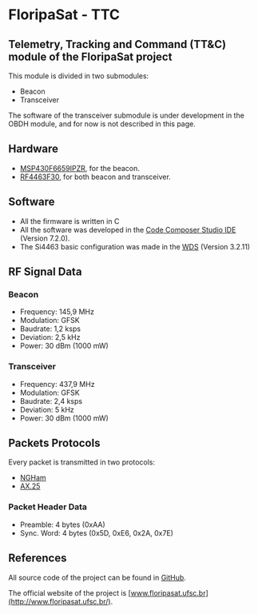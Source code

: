# FloripaSat - TTC
## Telemetry, Tracking and Command (TT&amp;C) module of the FloripaSat project

This module is divided in two submodules:
* Beacon
* Transceiver

The software of the transceiver submodule is under development in the OBDH module, and for now is not described in this page.

## Hardware

* [MSP430F6659IPZR](http://www.ti.com/product/MSP430F6659), for the beacon.
* [RF4463F30](http://www.nicerf.com/product_153_140.html), for both beacon and transceiver.

## Software

* All the firmware is written in C
* All the software was developed in the [Code Composer Studio IDE](http://www.ti.com/tool/ccstudio) (Version 7.2.0).
* The Si4463 basic configuration was made in the [WDS](https://www.silabs.com/products/development-tools/software/wireless-development-suite) (Version 3.2.11)

## RF Signal Data

### Beacon

* Frequency: 145,9 MHz
* Modulation: GFSK
* Baudrate: 1,2 ksps
* Deviation: 2,5 kHz
* Power: 30 dBm (1000 mW)

### Transceiver

* Frequency: 437,9 MHz
* Modulation: GFSK
* Baudrate: 2,4 ksps
* Deviation: 5 kHz
* Power: 30 dBm (1000 mW)

## Packets Protocols

Every packet is transmitted in two protocols:

* [NGHam](https://github.com/skagmo/ngham)
* [AX.25](http://www.ax25.net/)

### Packet Header Data

* Preamble: 4 bytes (0xAA)
* Sync. Word: 4 bytes (0x5D, 0xE6, 0x2A, 0x7E)

## References

All source code of the project can be found in [GitHub](https://github.com/floripasat).

The official website of the project is [www.floripasat.ufsc.br](http://www.floripasat.ufsc.br/).
